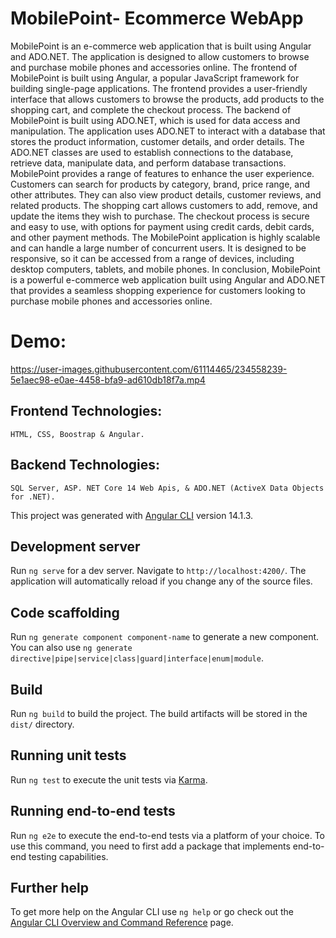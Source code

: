 # MobilePoint- Ecommerce WebApp
 MobilePoint is an e-commerce web application that is built using Angular and ADO.NET. The application is designed to allow customers to browse and purchase mobile phones and accessories online. The frontend of MobilePoint is built using Angular, a popular JavaScript framework for building single-page applications. The frontend provides a user-friendly interface that allows customers to browse the products, add products to the shopping cart, and complete the checkout process. The backend of MobilePoint is built using ADO.NET, which is used for data access and manipulation. The application uses ADO.NET to interact with a database that stores the product information, customer details, and order details. The ADO.NET classes are used to establish connections to the database, retrieve data, manipulate data, and perform database transactions. MobilePoint provides a range of features to enhance the user experience. Customers can search for products by category, brand, price range, and other attributes. They can also view product details, customer reviews, and related products. The shopping cart allows customers to add, remove, and update the items they wish to purchase. The checkout process is secure and easy to use, with options for payment using credit cards, debit cards, and other payment methods. The MobilePoint application is highly scalable and can handle a large number of concurrent users. It is designed to be responsive, so it can be accessed from a range of devices, including desktop computers, tablets, and mobile phones. In conclusion, MobilePoint is a powerful e-commerce web application built using Angular and ADO.NET that provides a seamless shopping experience for customers looking to purchase mobile phones and accessories online.

# Demo:
https://user-images.githubusercontent.com/61114465/234558239-5e1aec98-e0ae-4458-bfa9-ad610db18f7a.mp4

## Frontend Technologies:

    HTML, CSS, Boostrap & Angular.

## Backend Technologies:

    SQL Server, ASP. NET Core 14 Web Apis, & ADO.NET (ActiveX Data Objects for .NET).

This project was generated with [Angular CLI](https://github.com/angular/angular-cli) version 14.1.3.

## Development server

Run `ng serve` for a dev server. Navigate to `http://localhost:4200/`. The application will automatically reload if you change any of the source files.

## Code scaffolding

Run `ng generate component component-name` to generate a new component. You can also use `ng generate directive|pipe|service|class|guard|interface|enum|module`.

## Build

Run `ng build` to build the project. The build artifacts will be stored in the `dist/` directory.

## Running unit tests

Run `ng test` to execute the unit tests via [Karma](https://karma-runner.github.io).

## Running end-to-end tests

Run `ng e2e` to execute the end-to-end tests via a platform of your choice. To use this command, you need to first add a package that implements end-to-end testing capabilities.

## Further help

To get more help on the Angular CLI use `ng help` or go check out the [Angular CLI Overview and Command Reference](https://angular.io/cli) page.
